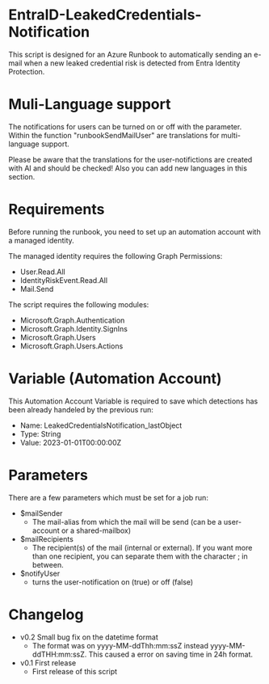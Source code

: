 # EntraID-LeakedCredentials-Notification
 This script is designed for an Azure Runbook to automatically sending an e-mail when a new leaked credential risk is detected from Entra Identity Protection.

# Muli-Language support
 The notifications for users can be turned on or off with the parameter. Within the function "runbookSendMailUser" are translations for multi-language support.
 
 Please be aware that the translations for the user-notifictions are created with AI and should be checked! Also you can add new languages in this section.

# Requirements
Before running the runbook, you need to set up an automation account with a managed identity.

The managed identity requires the following Graph Permissions:
   - User.Read.All
   - IdentityRiskEvent.Read.All
   - Mail.Send

The script requires the following modules:
   - Microsoft.Graph.Authentication
   - Microsoft.Graph.Identity.SignIns
   - Microsoft.Graph.Users
   - Microsoft.Graph.Users.Actions

# Variable (Automation Account)
 This Automation Account Variable is required to save which detections has been already handeled by the previous run:
- Name: LeakedCredentialsNotification_lastObject
- Type: String
- Value: 2023-01-01T00:00:00Z

# Parameters
There are a few parameters which must be set for a job run:
- $mailSender
  - The mail-alias from which the mail will be send (can be a user-account or a shared-mailbox)
- $mailRecipients
  - The recipient(s) of the mail (internal or external). If you want more than one recipient, you can separate them with the character ; in between.
- $notifyUser
  - turns the user-notification on (true) or off (false)

# Changelog
- v0.2 Small bug fix on the datetime format
  - The format was on yyyy-MM-ddThh:mm:ssZ instead yyyy-MM-ddTHH:mm:ssZ. This caused a error on saving time in 24h format.
- v0.1 First release
  - First release of this script
